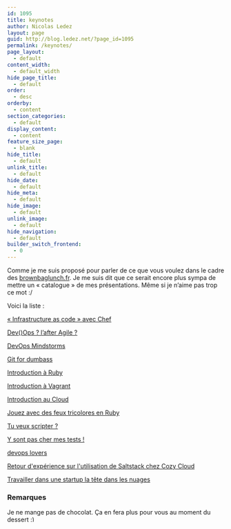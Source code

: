 ```yaml
---
id: 1095
title: keynotes
author: Nicolas Ledez
layout: page
guid: http://blog.ledez.net/?page_id=1095
permalink: /keynotes/
page_layout:
  - default
content_width:
  - default_width
hide_page_title:
  - default
order:
  - desc
orderby:
  - content
section_categories:
  - default
display_content:
  - content
feature_size_page:
  - blank
hide_title:
  - default
unlink_title:
  - default
hide_date:
  - default
hide_meta:
  - default
hide_image:
  - default
unlink_image:
  - default
hide_navigation:
  - default
builder_switch_frontend:
  - 0
---
```

Comme je me suis proposé pour parler de ce que vous voulez dans le cadre des [brownbaglunch.fr][1]. Je me suis dit que ce serait encore plus sympa de mettre un &laquo;&nbsp;catalogue&nbsp;&raquo; de mes présentations. Même si je n&rsquo;aime pas trop ce mot :/

Voici la liste :

[&laquo;&nbsp;Infrastructure as code&nbsp;&raquo; avec Chef][2]

[Dev()Ops ? l&rsquo;after Agile ?][3]

[DevOps Mindstorms][4]

[Git for dumbass][5]

[Introduction à Ruby][6]

[Introduction à Vagrant][7]

[Introduction au Cloud][8]

[Jouez avec des feux tricolores en Ruby][9]

[Tu veux scripter ?][10]

[Y sont pas cher mes tests !][11]

[devops lovers][12]

[Retour d'expérience sur l'utilisation de Saltstack chez Cozy Cloud][13]

[Travailler dans une startup la tête dans les nuages][14]


### Remarques

Je ne mange pas de chocolat. Ça en fera plus pour vous au moment du dessert <img src="https://blog.ledez.net/wp-includes/images/smilies/simple-smile.png" alt=":)" class="wp-smiley" style="height: 1em; max-height: 1em;" />

 [1]: http://www.brownbaglunch.fr/
 [2]: /keynotes/infrastructure-as-code-chef/ "« Infrastructure as code » avec Chef"
 [3]: /keynotes/devops-lafter-agile/ "Dev(\)Ops ? l’after Agile ?"
 [4]: /keynotes/devops-mindstorms/ "DevOps Mindstorms"
 [5]: /keynotes/git-for-dumbass/ "Git for dumbass"
 [6]: /keynotes/introduction-ruby/ "Introduction à Ruby"
 [7]: /keynotes/introduction-vagrant/ "Introduction à Vagrant"
 [8]: /keynotes/introduction-au-cloud/ "Introduction au Cloud"
 [9]: /keynotes/jouez-feux-tricolores-en-ruby/ "Jouez avec des feux tricolores en Ruby"
 [10]: /keynotes/tu-veux-scripter/ "Tu veux scripter ?"
 [11]: /keynotes/y-pas-cher-mes-tests/ "Y sont pas cher mes tests !"
 [12]: /keynotes/devops-lovers/ "devops lovers"
 [13]: /keynotes/retour-xp-saltstack-cozycloud/ "Retour d'expérience sur l'utilisation de Saltstack chez Cozy Cloud"
 [14]: /keynotes/travailler-dans-une-startup-la-tete-dans-les-nuages/ "Travailler dans une startup la tête dans les nuages"
